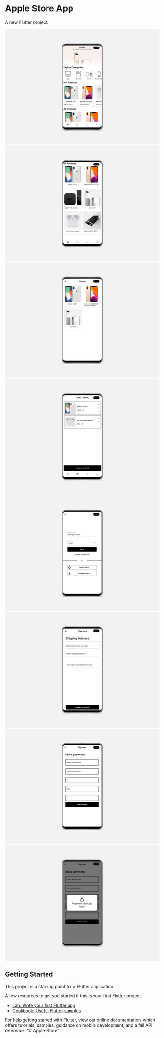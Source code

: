 # Apple Store App

A new Flutter project.

<img src="https://github.com/brakenseddik/Apple-Store/blob/main/1.png" > </br>
<img src="https://github.com/brakenseddik/Apple-Store/blob/main/2.png" > </br>
<img src="https://github.com/brakenseddik/Apple-Store/blob/main/3.png" > </br>
<img src="https://github.com/brakenseddik/Apple-Store/blob/main/4.png" > </br>
<img src="https://github.com/brakenseddik/Apple-Store/blob/main/5.png" > </br>
<img src="https://github.com/brakenseddik/Apple-Store/blob/main/6.png" > </br>
<img src="https://github.com/brakenseddik/Apple-Store/blob/main/7.png" > </br>
<img src="https://github.com/brakenseddik/Apple-Store/blob/main/8.png" > </br>


## Getting Started

This project is a starting point for a Flutter application.

A few resources to get you started if this is your first Flutter project:

- [Lab: Write your first Flutter app](https://flutter.dev/docs/get-started/codelab)
- [Cookbook: Useful Flutter samples](https://flutter.dev/docs/cookbook)

For help getting started with Flutter, view our
[online documentation](https://flutter.dev/docs), which offers tutorials,
samples, guidance on mobile development, and a full API reference.
"# Apple-Store" 

